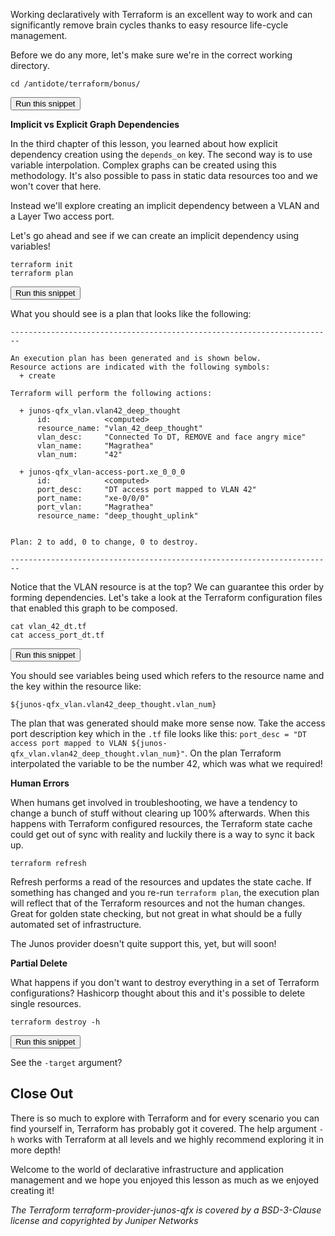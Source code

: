 Working declaratively with Terraform is an excellent way to work and can significantly remove brain cycles thanks to easy resource life-cycle management.

Before we do any more, let's make sure we're in the correct working directory.

```
cd /antidote/terraform/bonus/
```
<button type="button" class="btn btn-primary btn-sm" onclick="runSnippetInTab('terraform1', this)">Run this snippet</button>

__Implicit vs Explicit Graph Dependencies__

In the third chapter of this lesson, you learned about how explicit dependency creation using the `depends_on` key. The second way is to use variable interpolation. Complex graphs can be created using this methodology. It's also possible to pass in static data resources too and we won't cover that here.

Instead we'll explore creating an implicit dependency between a VLAN and a Layer Two access port.

Let's go ahead and see if we can create an implicit dependency using variables!

```
terraform init
terraform plan
```
<button type="button" class="btn btn-primary btn-sm" onclick="runSnippetInTab('terraform1', this)">Run this snippet</button>

What you should see is a plan that looks like the following:

```
------------------------------------------------------------------------

An execution plan has been generated and is shown below.
Resource actions are indicated with the following symbols:
  + create

Terraform will perform the following actions:

  + junos-qfx_vlan.vlan42_deep_thought
      id:            <computed>
      resource_name: "vlan_42_deep_thought"
      vlan_desc:     "Connected To DT, REMOVE and face angry mice"
      vlan_name:     "Magrathea"
      vlan_num:      "42"

  + junos-qfx_vlan-access-port.xe_0_0_0
      id:            <computed>
      port_desc:     "DT access port mapped to VLAN 42"
      port_name:     "xe-0/0/0"
      port_vlan:     "Magrathea"
      resource_name: "deep_thought_uplink"


Plan: 2 to add, 0 to change, 0 to destroy.

------------------------------------------------------------------------
```


Notice that the VLAN resource is at the top? We can guarantee this order by forming dependencies. Let's take a look at the Terraform configuration files that enabled this graph to be composed.

```
cat vlan_42_dt.tf
cat access_port_dt.tf
```
<button type="button" class="btn btn-primary btn-sm" onclick="runSnippetInTab('terraform1', this)">Run this snippet</button>

You should see variables being used which refers to the resource name and the key within the resource like:

```
${junos-qfx_vlan.vlan42_deep_thought.vlan_num}
```

The plan that was generated should make more sense now. Take the access port description key which in the `.tf` file looks like this: `port_desc = "DT access port mapped to VLAN ${junos-qfx_vlan.vlan42_deep_thought.vlan_num}"`. On the plan Terraform interpolated the variable to be the number 42, which was what we required!

__Human Errors__

When humans get involved in troubleshooting, we have a tendency to change a bunch of stuff without clearing up 100% afterwards. When this happens with Terraform configured resources, the Terraform state cache could get out of sync with reality and luckily there is a way to sync it back up.

```
terraform refresh
```

Refresh performs a read of the resources and updates the state cache. If something has changed and you re-run `terraform plan`, the execution plan will reflect that of the Terraform resources and not the human changes. Great for golden state checking, but not great in what should be a fully automated set of infrastructure.

The Junos provider doesn't quite support this, yet, but will soon!

__Partial Delete__

What happens if you don't want to destroy everything in a set of Terraform configurations? Hashicorp thought about this and it's possible to delete single resources.

```
terraform destroy -h
```
<button type="button" class="btn btn-primary btn-sm" onclick="runSnippetInTab('terraform1', this)">Run this snippet</button>

See the `-target` argument?

## Close Out

There is so much to explore with Terraform and for every scenario you can find yourself in, Terraform has probably got it covered. The help argument `-h` works with Terraform at all levels and we highly recommend exploring it in more depth!

Welcome to the world of declarative infrastructure and application management and we hope you enjoyed this lesson as much as we enjoyed creating it!

*The Terraform terraform-provider-junos-qfx is covered by a BSD-3-Clause license and copyrighted by Juniper Networks*
